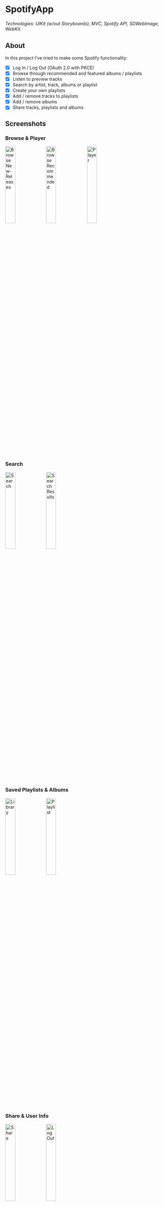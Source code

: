 # SpotifyApp

###### Technologies: UIKit (w/out Storyboards), MVC, Spotify API, SDWebImage, WebKit.

## About
In this project I've tried to make some Spotify functionality:

- [x] Log In / Log Out (OAuth 2.0 with PKCE)
- [x] Browse through recommended and featured albums / playlists
- [x] Listen to preview tracks
- [x] Search by artist, track, albums or playlist
- [x] Create your own playlists
- [x] Add / remove tracks to playlists
- [x] Add / remove albums
- [x] Share tracks, playlists and albums

## Screenshots

### Browse & Player
<p float="left">
  <img alt="Browse New-Releases" src="https://user-images.githubusercontent.com/15181516/169845504-1e46212d-3175-4058-96e3-f3c23dd78550.png" width="25%" height="25%">
  <img alt="Browse Recommended" src="https://user-images.githubusercontent.com/15181516/169845440-f548e77f-1afc-4e84-8c6c-1ef1b622e01d.png" width="25%" height="25%">
  <img alt="Player" src="https://user-images.githubusercontent.com/15181516/169846616-fb4e9dad-2285-4c44-b212-72169d67dc2b.png" width="25%" height="25%">
</p>

### Search
<p float="left">
  <img alt="Search" src="https://user-images.githubusercontent.com/15181516/169845445-788ecd21-672e-4f81-a5f4-0d986d49e874.png" width="25%" height="25%">
  <img alt="Search Results" src="https://user-images.githubusercontent.com/15181516/169845455-0f6bf803-ac7c-49d5-91fa-08f8aa999e9a.png" width="25%" height="25%">
</p>

### Saved Playlists & Albums
<p float="left">
  <img alt="Library" src="https://user-images.githubusercontent.com/15181516/169845459-475a0bce-af7e-4cef-8822-f1d03b8165be.png" width="25%" height="25%">
  <img alt="Playlist" src="https://user-images.githubusercontent.com/15181516/169845466-55850c0c-509b-4d63-ac2f-eca01b91f37a.png" width="25%" height="25%">
</p>

### Share & User Info
<p float="left">
  <img alt="Share" src="https://user-images.githubusercontent.com/15181516/169845479-a65fdecc-30a1-4f07-83b8-6438db4db210.png" width="25%" height="25%">
<img alt="Log Out" src="https://user-images.githubusercontent.com/15181516/169845482-50c3f954-fa07-4e6f-bee3-ec8d47ffedb1.png" width="25%" height="25%">
</p>

